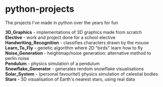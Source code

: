 # python-projects
The projects I've made in python over the years for fun

**3D_Graphics**             - implementations of 3D graphics made from scratch<br/>
**Elective**                - work and project done for a school elective<br/>
**Handwriting_Recognition** - classifies characters drawn by the mouse<br/>
**Learn_To_Fly**            - genetic algorithm where 2D "birds" learn how to fly<br/>
**Noise_Generation**        - heightmap/noise generation: alternative method to perlin noise<br/>
**Pendulum**                - physics simulation of a pendulum<br/>
**Snowflake_Generator**     - generates rendom snowflake visualisations<br/>
**Solar_System**            - (personal favourite!) physics simulation of celestial bodies<br/>
**Stars**                   - 3D visualisation of Earth's nearest stars, using real data<br/>
